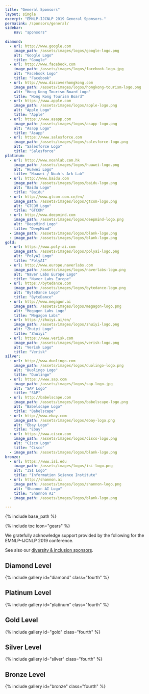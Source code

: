 ```yaml
---
title: "General Sponsors"
layout: single
excerpt: "EMNLP-IJCNLP 2019 General Sponsors."
permalink: /sponsors/general/
sidebar: 
    nav: "sponsors"
    
diamond:
  - url: http://www.google.com
    image_path: /assets/images/logos/google-logo.png
    alt: "Google Logo"
    title: "Google"
  - url: http://www.facebook.com
    image_path: /assets/images/logos/facebook-logo.jpg
    alt: "Facebook Logo"
    title: "Facebook"
  - url: http://www.discoverhongkong.com
    image_path: /assets/images/logos/hongkong-tourism-logo.png
    alt: "Hong Kong Tourism Board Logo"
    title: "Hong Kong Tourism Board"
  - url: https://www.apple.com
    image_path: /assets/images/logos/apple-logo.png
    alt: "Apple Logo"
    title: "Apple"
  - url: https://www.asapp.com
    image_path: /assets/images/logos/asapp-logo.png
    alt: "Asapp Logo"
    title: "Asapp"
  - url: https://www.salesforce.com
    image_path: /assets/images/logos/salesforce-logo.png
    alt: "Salesforce Logo"
    title: "Salesforce"
platinum:
  - url: http://www.noahlab.com.hk
    image_path: /assets/images/logos/huawei-logo.png
    alt: "Huawei Logo"
    title: "Huawei / Noah's Ark Lab"
  - url: http://www.baidu.com
    image_path: /assets/images/logos/baidu-logo.png
    alt: "Baidu Logo"
    title: "Baidu"
  - url: http://www.gtcom.com.cn/en/
    image_path: /assets/images/logos/gtcom-logo.png
    alt: "GTCOM Logo"
    title: "GTCOM"
  - url: http://www.deepmind.com
    image_path: /assets/images/logos/deepmind-logo.png
    alt: "DeepMind Logo"
    title: "DeepMind"
  - image_path: /assets/images/logos/blank-logo.png
  - image_path: /assets/images/logos/blank-logo.png
gold:
  - url: https://www.poly-ai.com
    image_path: /assets/images/logos/polyai-logo.png
    alt: "PolyAI Logo"
    title: "PolyAI"
  - url: http://www.europe.naverlabs.com
    image_path: /assets/images/logos/naverlabs-logo.png
    alt: "Naver Labs Europe Logo"
    title: "Naver Labs Europe"
  - url: https://bytedance.com
    image_path: /assets/images/logos/bytedance-logo.png
    alt: "ByteDance Logo"
    title: "ByteDance"
  - url: http://www.megagon.ai 
    image_path: /assets/images/logos/megagon-logo.png
    alt: "Megagon Labs Logo"
    title: "Megagon Labs"
  - url: https://zhuiyi.ai/en/
    image_path: /assets/images/logos/zhuiyi-logo.png
    alt: "Zhuiyi Logo"
    title: "Zhuiyi"
  - url: https://www.verisk.com
    image_path: /assets/images/logos/verisk-logo.png
    alt: "Verisk Logo"
    title: "Verisk"
silver:
  - url: http://www.duolingo.com
    image_path: /assets/images/logos/duolingo-logo.png
    alt: "Duolingo Logo"
    title: "Duolingo"
  - url: https://www.sap.com
    image_path: /assets/images/logos/sap-logo.jpg
    alt: "SAP Logo"
    title: "SAP" 
  - url: http://babelscape.com
    image_path: /assets/images/logos/babelscape-logo.png
    alt: "Babelscape Logo"
    title: "Babelscape"   
  - url: http://www.ebay.com
    image_path: /assets/images/logos/ebay-logo.png
    alt: "Ebay Logo"
    title: "Ebay"
  - url: https://www.cisco.com
    image_path: /assets/images/logos/cisco-logo.png
    alt: "Cisco Logo"
    title: "Cisco"
  - image_path: /assets/images/logos/blank-logo.png
bronze:  
  - url: https://www.isi.edu
    image_path: /assets/images/logos/isi-logo.png
    alt: "ISI Logo"
    title: "Information Science Institute"
  - url: http://shannon.ai
    image_path: /assets/images/logos/shannon-logo.png
    alt: "Shannon AI Logo"
    title: "Shannon AI"    
  - image_path: /assets/images/logos/blank-logo.png
    
---
```

{% include base_path %}

{% include toc icon="gears" %}

We gratefully acknowledge support provided by the following for the EMNLP-IJCNLP 2019 conference.

See also our <a href="../diversity/">diversity &amp; inclusion sponsors</a>.


## Diamond Level

{% include gallery id="diamond" class="fourth" %}


## Platinum Level

{% include gallery id="platinum" class="fourth" %}


## Gold Level

{% include gallery id="gold" class="fourth" %}


## Silver Level

{% include gallery id="silver" class="fourth" %}


## Bronze Level

{% include gallery id="bronze" class="fourth" %}


<!--
## Supporter Level

{% include gallery id="supporter" class="fourth" %}

<div class="text-center"> 
<a href="/sponsors/benefits/"><button class="btn btn--large btn--inverse">Sponsorship Tiers &amp; Pricing</button></a>
</div>
-->

<br/>
